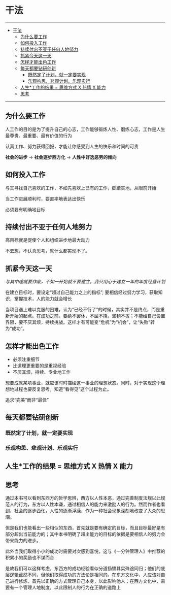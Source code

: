 # 干法

------

- [干法](#干法)
  - [为什么要工作](#为什么要工作)
  - [如何投入工作](#如何投入工作)
  - [持续付出不亚于任何人地努力](#持续付出不亚于任何人地努力)
  - [抓紧今天这一天](#抓紧今天这一天)
  - [怎样才能出色工作](#怎样才能出色工作)
  - [每天都要钻研创新](#每天都要钻研创新)
    - [既然定了计划，就一定要实现](#既然定了计划就一定要实现)
    - [乐观构思、悲观计划、乐观实行](#乐观构思悲观计划乐观实行)
  - [人生*工作的结果 = 思维方式 X 热情 X 能力](#人生工作的结果--思维方式-x-热情-x-能力)
  - [思考](#思考)

------

## 为什么要工作

人工作的目的是为了提升自己的心志，工作能够锻炼人性、磨练心志，工作是人生最尊贵、最重要、最有价值的行为

认真工作、努力获得回报，才能让你感受到人生的快乐和时间的可贵

**社会的进步** -> **社会逐步西方化** -> **人性中好逸恶劳的倾向** 

## 如何投入工作

与其寻找自己喜欢的工作，不如先喜欢上已有的工作，脚踏实地，从眼前开始

当工作进展顺利时，要直率地表达出快乐

必须要有明确地目标

## 持续付出不亚于任何人地努力

高目标就是促使个人和组织进步地最大动力

不去想，不认真思考，就什么都实现不了。

## 抓紧今天这一天

*与其中途就要作废，不如一开始就不要建立。我只用心于建立一年的年度经营计划*

在建立目标时，要设定“超过自己能力之上的指标”; 要相信经过努力学习，获取知识，掌握技术，人的能力就会增长

当项目遇上难以克服的困难，认为“已经不行了”的时候，其实并不是终点，而是重新开始的起点。在成功之前，要绝不罢休，不屈不挠，坚韧不拔；不能给自己设置界限，要不厌其烦，持续挑战。这样才有可能变“危机”为“机会”，让“失败”转为“成功”。

## 怎样才能出色工作

- 必须注重细节
- 比道理更重要的是重视经验
- 不厌其烦，持续、专业地工作

想要成就某项事业，就应该时时描绘这一事业的理想状态。同时，对于实现这个理想地过程也要反复思考，知道“看得见”这个过程为止。

追求“完美”而非“最佳”

## 每天都要钻研创新

### 既然定了计划，就一定要实现

### 乐观构思、悲观计划、乐观实行

## 人生*工作的结果 = 思维方式 X 热情 X 能力



## 思考

通过本书可以看到东西方的哲学思辨，西方以人性本恶，通过完善制度法规以此规范人的行为，东方以人性本谦，通过相信人的能力来激励人的行为。然而作者也看到，社会的逐步西化，人性的逐渐浮躁，作为一种社会现象深刻地改变了大众的思潮。

但是我们也能看出一些相似的东西，首先就是要有确定的目标，而且目标最好是有部分超出当前能力的；其中本书明确了超出能力的目标的依据是要相信人的努力会带来能力的进步。

此外当我们取得小小的成功时需要对次感到喜悦，这与《一分钟管理人》中推荐的积累小的奖励也不谋而合

是故我们可以这样考虑，东西方的成功经验看似分道扬镳其实殊途同归；他们的底层逻辑截然不同，但他们取得成功的方法论是相同的。在东方文化中，人应该对自己进行修炼，首先以正确的方式管理自己本身，以此影响他人；在西方文化中，需要有一个管理人地制度，以此限制人的行为在正确的道路上

